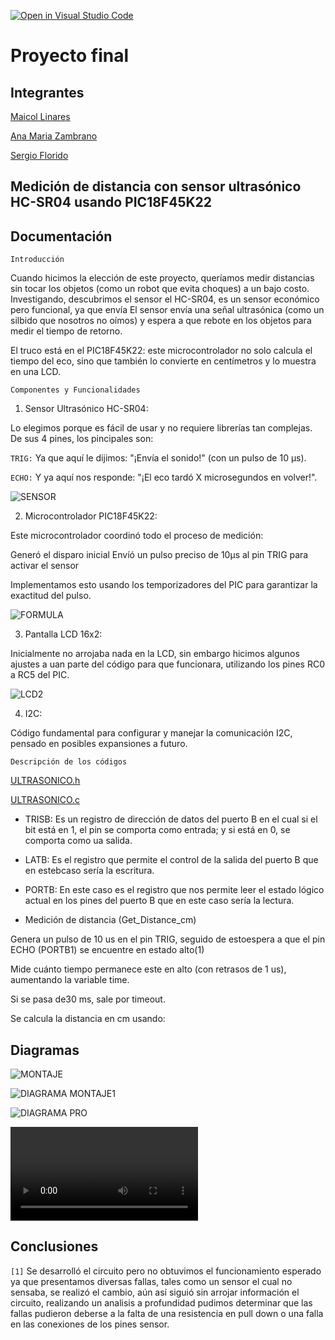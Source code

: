 [![Open in Visual Studio Code](https://classroom.github.com/assets/open-in-vscode-2e0aaae1b6195c2367325f4f02e2d04e9abb55f0b24a779b69b11b9e10269abc.svg)](https://classroom.github.com/online_ide?assignment_repo_id=19632572&assignment_repo_type=AssignmentRepo)
# Proyecto final

## Integrantes

[Maicol Linares](https://github.com/Maiik14)

[Ana Maria Zambrano](https://github.com/anazambranolozano)

[Sergio Florido](https://github.com/sergioflorido)

## Medición de distancia con sensor ultrasónico HC-SR04 usando PIC18F45K22

## Documentación

`Introducción`

Cuando hicimos la elección de este proyecto, queríamos medir distancias sin tocar los objetos (como un robot que evita choques) a un bajo costo. Investigando, descubrimos el sensor el HC-SR04, es un sensor económico pero funcional, ya que envía El sensor envía una señal ultrasónica (como un silbido que nosotros no oímos) y espera a que rebote en los objetos para medir el tiempo de retorno.

El truco está en el PIC18F45K22: este microcontrolador no solo calcula el tiempo del eco, sino que también lo convierte en centímetros y lo muestra en una LCD.

`Componentes y Funcionalidades`

1. Sensor Ultrasónico HC-SR04:

Lo elegimos porque es fácil de usar y no requiere librerías tan complejas. De sus 4 pines, los pincipales son: 

`TRIG:` Ya que aquí le dijimos: "¡Envía el sonido!" (con un pulso de 10 µs).

`ECHO:` Y ya aquí nos responde: "¡El eco tardó X microsegundos en volver!".

![SENSOR](/IMAGENES/SENSOR.png)

2. Microcontrolador PIC18F45K22:

Este microcontrolador coordinó todo el proceso de medición:

Generó el disparo inicial
Envíó un pulso preciso de 10µs al pin TRIG para activar el sensor

Implementamos esto usando los temporizadores del PIC para garantizar la exactitud del pulso.

![FORMULA](/IMAGENES/FORMULA.png)

3. Pantalla LCD 16x2:

Inicialmente no arrojaba nada en la LCD, sin embargo hicimos algunos ajustes a uan parte del código para que funcionara, utilizando los pines RC0 a RC5 del PIC.

![LCD2](/IMAGENES/LCD2.png)

4. I2C:

Código fundamental para configurar y manejar la comunicación I2C, pensado en posibles expansiones a futuro.

`Descripción de los códigos`

[ULTRASONICO.h](/SRC/ultrasonico.h)

[ULTRASONICO.c](/SRC/ultrasonico.c)

- TRISB: Es un registro de dirección de datos del puerto B en el cual si el bit está en 1, el pin se comporta como entrada; y si está en 0, se comporta como ua salida.

- LATB: Es el registro que permite el control de la salida del puerto B que en estebcaso sería la escritura.

- PORTB: En este caso es el registro que nos permite leer el estado lógico actual en los pines del puerto B que en este caso sería la lectura.

- Medición de distancia (Get_Distance_cm)

Genera un pulso de 10 us en el pin TRIG, seguido de estoespera a que el pin ECHO (PORTB1) se encuentre en estado alto(1)

Mide cuánto tiempo permanece este en alto (con retrasos de 1 us), aumentando la variable time.

Si se pasa de30 ms, sale por timeout.

Se calcula la distancia en cm usando:


## Diagramas

![MONTAJE](/IMAGENES/MONTAJE.jpeg)

![DIAGRAMA MONTAJE1](/IMAGENES/DIAGRAMA%20MONTAJE1.png)


![DIAGRAMA PRO](/IMAGENES/DIAGRAMA%20PRO.jpg)

![VIDEO DEL MONTAJE Y CODIGO](https://github.com/ECCI-microprocesadores/proyecto-entrega-final-g2-e2/blob/main/IMAGENES/proy.mp4)

## Conclusiones

`[1]` Se desarrolló el circuito pero no obtuvimos el funcionamiento esperado ya que presentamos diversas fallas, tales como un sensor el cual no sensaba, se realizó el cambio, aún así siguió sin arrojar información el circuito, realizando un analisis a profundidad pudimos determinar que las fallas pudieron deberse a la falta de una resistencia en pull down o una falla en las conexiones de los pines sensor.


